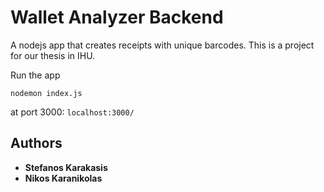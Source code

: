 # Wallet Analyzer Backend

A nodejs app that creates receipts with unique barcodes.
This is a project for our thesis in IHU.

Run the app
```
nodemon index.js
```
at port 3000: `localhost:3000/`

## Authors

* **Stefanos Karakasis**
* **Nikos Karanikolas**
